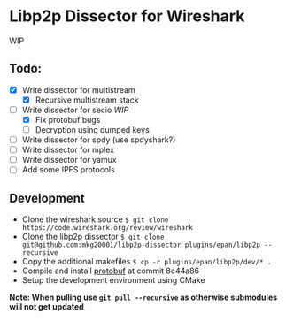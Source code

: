 # Libp2p Dissector for Wireshark

WIP

## Todo:
 - [x] Write dissector for multistream
    - [x] Recursive multistream stack
 - [ ] Write dissector for secio _WIP_
    - [x] Fix protobuf bugs
    - [ ] Decryption using dumped keys
 - [ ] Write dissector for spdy (use spdyshark?)
 - [ ] Write dissector for mplex
 - [ ] Write dissector for yamux
 - [ ] Add some IPFS protocols

## Development

- Clone the wireshark source `$ git clone https://code.wireshark.org/review/wireshark`
- Clone the libp2p dissector `$ git clone git@github.com:mkg20001/libp2p-dissector plugins/epan/libp2p --recursive`
- Copy the additional makefiles `$ cp -r plugins/epan/libp2p/dev/* .`
- Compile and install [protobuf](https://github.com/google/protobuf) at commit 8e44a86
- Setup the development environment using CMake

**Note: When pulling use `git pull --recursive` as otherwise submodules will not get updated**
